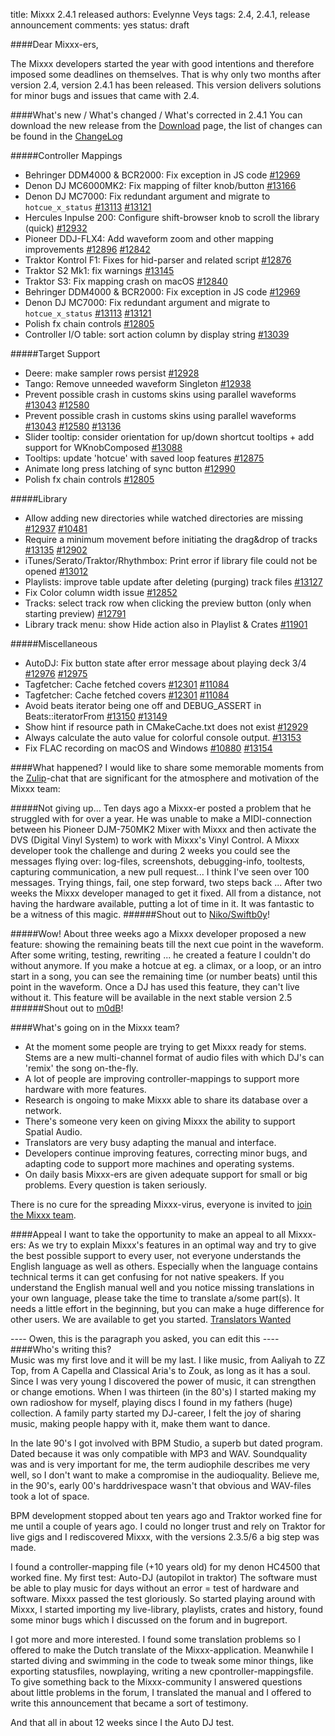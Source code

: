 title: Mixxx 2.4.1 released
authors: Evelynne Veys
tags: 2.4, 2.4.1, release announcement
comments: yes
status: draft

####Dear Mixxx-ers,

The Mixxx developers started the year with good intentions and therefore imposed some deadlines on themselves.
That is why only two months after version 2.4, version 2.4.1 has been released.
This version delivers solutions for minor bugs and issues that came with 2.4.


####What's new / What's changed / What's corrected in 2.4.1
You can download the new release from the [Download](https://mixxx.org/download/) page, the list of changes can be found in the [ChangeLog](https://github.com/mixxxdj/mixxx/blob/2.4.1/CHANGELOG.md)

#####Controller Mappings
* Behringer DDM4000 & BCR2000: Fix exception in JS code
  [#12969](https://github.com/mixxxdj/mixxx/pull/12969)
* Denon DJ MC6000MK2: Fix mapping of filter knob/button
  [#13166](https://github.com/mixxxdj/mixxx/pull/13166)
* Denon DJ MC7000: Fix redundant argument and migrate to `hotcue_x_status`
  [#13113](https://github.com/mixxxdj/mixxx/pull/13113)
  [#13121](https://github.com/mixxxdj/mixxx/pull/13121)
* Hercules Inpulse 200: Configure shift-browser knob to scroll the library (quick)
  [#12932](https://github.com/mixxxdj/mixxx/pull/12932)
* Pioneer DDJ-FLX4: Add waveform zoom and other mapping improvements
  [#12896](https://github.com/mixxxdj/mixxx/pull/12896)
  [#12842](https://github.com/mixxxdj/mixxx/pull/12842)
* Traktor Kontrol F1: Fixes for hid-parser and related script
  [#12876](https://github.com/mixxxdj/mixxx/pull/12876)
* Traktor S2 Mk1: fix warnings
  [#13145](https://github.com/mixxxdj/mixxx/pull/13145)
* Traktor S3: Fix mapping crash on macOS
  [#12840](https://github.com/mixxxdj/mixxx/pull/12840)
* Behringer DDM4000 & BCR2000: Fix exception in JS code
  [#12969](https://github.com/mixxxdj/mixxx/pull/12969)
* Denon DJ MC7000: Fix redundant argument and migrate to `hotcue_x_status`
  [#13113](https://github.com/mixxxdj/mixxx/pull/13113)
  [#13121](https://github.com/mixxxdj/mixxx/pull/13121)
* Polish fx chain controls
  [#12805](https://github.com/mixxxdj/mixxx/pull/12805)
* Controller I/O table: sort action column by display string
  [#13039](https://github.com/mixxxdj/mixxx/pull/13039)

#####Target Support
* Deere: make sampler rows persist
  [#12928](https://github.com/mixxxdj/mixxx/pull/12928)
* Tango: Remove unneeded waveform Singleton
  [#12938](https://github.com/mixxxdj/mixxx/pull/12938)
* Prevent possible crash in customs skins using parallel waveforms
  [#13043](https://github.com/mixxxdj/mixxx/pull/13043)
  [#12580](https://github.com/mixxxdj/mixxx/issues/12580)
* Prevent possible crash in customs skins using parallel waveforms
  [#13043](https://github.com/mixxxdj/mixxx/pull/13043)
  [#12580](https://github.com/mixxxdj/mixxx/issues/12580)
  [#13136](https://github.com/mixxxdj/mixxx/pull/13136)
* Slider tooltip: consider orientation for up/down shortcut tooltips + add support for WKnobComposed
  [#13088](https://github.com/mixxxdj/mixxx/pull/13088)
* Tooltips: update 'hotcue' with saved loop features
  [#12875](https://github.com/mixxxdj/mixxx/pull/12875)
* Animate long press latching of sync button
  [#12990](https://github.com/mixxxdj/mixxx/pull/12990)
* Polish fx chain controls
  [#12805](https://github.com/mixxxdj/mixxx/pull/12805)

#####Library
* Allow adding new directories while watched directories are missing
  [#12937](https://github.com/mixxxdj/mixxx/pull/12937)
  [#10481](https://github.com/mixxxdj/mixxx/issues/10481)
* Require a minimum movement before initiating the drag&drop of tracks
  [#13135](https://github.com/mixxxdj/mixxx/pull/13135)
  [#12902](https://github.com/mixxxdj/mixxx/issues/12902)
* iTunes/Serato/Traktor/Rhythmbox: Print error if library file could not be opened
  [#13012](https://github.com/mixxxdj/mixxx/pull/13012)
* Playlists: improve table update after deleting (purging) track files
  [#13127](https://github.com/mixxxdj/mixxx/pull/13127)
* Fix Color column width issue
  [#12852](https://github.com/mixxxdj/mixxx/pull/12852)
* Tracks: select track row when clicking the preview button (only when starting preview)
  [#12791](https://github.com/mixxxdj/mixxx/pull/12791)
* Library track menu: show Hide action also in Playlist & Crates
  [#11901](https://github.com/mixxxdj/mixxx/pull/11901)

#####Miscellaneous
* AutoDJ: Fix button state after error message about playing deck 3/4
  [#12976](https://github.com/mixxxdj/mixxx/pull/12976)
  [#12975](https://github.com/mixxxdj/mixxx/issues/12975)
* Tagfetcher: Cache fetched covers
  [#12301](https://github.com/mixxxdj/mixxx/pull/12301)
  [#11084](https://github.com/mixxxdj/mixxx/issues/11084)
* Tagfetcher: Cache fetched covers
  [#12301](https://github.com/mixxxdj/mixxx/pull/12301)
  [#11084](https://github.com/mixxxdj/mixxx/issues/11084)
* Avoid beats iterator being one off and DEBUG_ASSERT in Beats::iteratorFrom
  [#13150](https://github.com/mixxxdj/mixxx/pull/13150)
  [#13149](https://github.com/mixxxdj/mixxx/issues/13149)
* Show hint if resource path in CMakeCache.txt does not exist
  [#12929](https://github.com/mixxxdj/mixxx/pull/12929)
* Always calculate the auto value for colorful console output.
  [#13153](https://github.com/mixxxdj/mixxx/pull/13153)
* Fix FLAC recording on macOS and Windows
  [#10880](https://github.com/mixxxdj/mixxx/issues/10880)
  [#13154](https://github.com/mixxxdj/mixxx/pull/13154)


####What happened?
I would like to share some memorable moments from the [Zulip](https://mixxx.zulipchat.com/login/)-chat that are significant for the atmosphere and motivation of the Mixxx team:

#####Not giving up...
Ten days ago a Mixxx-er posted a problem that he struggled with for over a year.
He was unable to make a MIDI-connection between his Pioneer DJM-750MK2 Mixer with Mixxx and then activate the DVS (Digital Vinyl System) to work with Mixxx's Vinyl Control.
A Mixxx developer took the challenge and during 2 weeks you could see the messages flying over: log-files, screenshots, debugging-info, tooltests, capturing communication, a new pull request...
I think I've seen over 100 messages.
Trying things, fail, one step forward, two steps back ...
After two weeks the Mixxx developer managed to get it fixed.
All from a distance, not having the hardware available, putting a lot of time in it.
It was fantastic to be a witness of this magic.
######Shout out to [Niko/Swiftb0y](https://mixxx.org/news/author/nikolaus-einhauser/)!


#####Wow!
About three weeks ago a Mixxx developer proposed a new feature: showing the remaining beats till the next cue point in the waveform.
After some writing, testing, rewriting ... he created a feature I couldn't do without anymore.
If you make a hotcue at eg. a climax, or a loop, or an intro start in a song, you can see the remaining time (or number beats) until this point in the waveform.
Once a DJ has used this feature, they can't live without it.
This feature will be available in the next stable version 2.5
######Shout out to [m0dB](https://github.com/m0dB)!



####What's going on in the Mixxx team?
* At the moment some people are trying to get Mixxx ready for stems. Stems are a new multi-channel format of audio files with which DJ's can 'remix' the song on-the-fly.
* A lot of people are improving controller-mappings to support more hardware with more features.
* Research is ongoing to make Mixxx able to share its database over a network.
* There's someone very keen on giving Mixxx the ability to support Spatial Audio.
* Translators are very busy adapting the manual and interface.
* Developers continue improving features, correcting minor bugs, and adapting code to support more machines and operating systems.
* On daily basis Mixxx-ers are given adequate support for small or big problems. Every question is taken seriously.

There is no cure for the spreading Mixxx-virus, everyone is invited to [join the Mixxx team](https://mixxx.org/get-involved/).


####Appeal
I want to take the opportunity to make an appeal to all Mixxx-ers:
As we try to explain Mixxx's features in an optimal way and try to give the best possible support to every user, not everyone understands the English language as well as others.
Especially when the language contains technical terms it can get confusing for not native speakers.
If you understand the English manual well and you notice missing translations in your own language, please take the time to translate a/some part(s).
It needs a little effort in the beginning, but you can make a huge difference for other users.
We are available to get you started.
[Translators Wanted](https://mixxx.org/get-involved/#translators)

---- Owen, this is the paragraph you asked, you can edit this ----
####Who's writing this?  
Music was my first love and it will be my last.
I like music, from Aaliyah to ZZ Top, from A Capella and Classical Aria's to Zouk, as long as it has a soul.
Since I was very young I discovered the power of music, it can strengthen or change emotions.
When I was thirteen (in the 80's) I started making my own radioshow for myself, playing discs I found in my fathers (huge) collection.
A family party started my DJ-career, I felt the joy of sharing music, making people happy with it, make them want to dance.

In the late 90's I got involved with BPM Studio, a superb but dated program. Dated because it was only compatible with MP3 and WAV.
Soundquality was and is very important for me, the term audiophile describes me very well, so I don't want to make a compromise in the audioquality.
Believe me, in the 90's, early 00's harddrivespace wasn't that obvious and WAV-files took a lot of space.

BPM development stopped about ten years ago and Traktor worked fine for me until a couple of years ago. 
I could no longer trust and rely on Traktor for live gigs and I rediscovered Mixxx, with the versions 2.3.5/6 a big step was made.

I found a controller-mapping file (+10 years old) for my denon HC4500 that worked fine.
My first test: Auto-DJ (autopilot in traktor)
The software must be able to play music for days without an error = test of hardware and software.
Mixxx passed the test gloriously.
So started playing around with Mixxx, I started importing my live-library, playlists, crates and history, found some minor bugs which I discussed on the forum and in bugreport.

I got more and more interested.
I found some translation problems so I offered to make the Dutch translate of the Mixxx-application.
Meanwhile I started diving and swimming in the code to tweak some minor things, like exporting statusfiles, nowplaying, writing a new cpontroller-mappingsfile.
To give something back to the Mixxx-community I answered questions about little problems in the forum, I translated the manual and I offered to write this announcement that became a sort of testimony.

And that all in about 12 weeks since I the Auto DJ test.